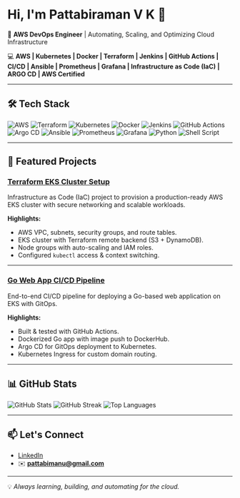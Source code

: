 # Hi, I'm Pattabiraman V K 👋  
🚀 **AWS DevOps Engineer** | Automating, Scaling, and Optimizing Cloud Infrastructure  

💻 **AWS | Kubernetes | Docker | Terraform | Jenkins | GitHub Actions | CI/CD | Ansible | Prometheus | Grafana | Infrastructure as Code (IaC) | ARGO CD | AWS Certified**  

---

## 🛠 Tech Stack
![AWS](https://img.shields.io/badge/AWS-232F3E?style=flat&logo=amazonaws&logoColor=white)
![Terraform](https://img.shields.io/badge/Terraform-844FBA?style=flat&logo=terraform&logoColor=white)
![Kubernetes](https://img.shields.io/badge/Kubernetes-326CE5?style=flat&logo=kubernetes&logoColor=white)
![Docker](https://img.shields.io/badge/Docker-2496ED?style=flat&logo=docker&logoColor=white)
![Jenkins](https://img.shields.io/badge/Jenkins-D24939?style=flat&logo=jenkins&logoColor=white)
![GitHub Actions](https://img.shields.io/badge/GitHub_Actions-2088FF?style=flat&logo=githubactions&logoColor=white)
![Argo CD](https://img.shields.io/badge/Argo%20CD-EB6F07?style=flat&logo=argo&logoColor=white)
![Ansible](https://img.shields.io/badge/Ansible-EE0000?style=flat&logo=ansible&logoColor=white)
![Prometheus](https://img.shields.io/badge/Prometheus-E6522C?style=flat&logo=prometheus&logoColor=white)
![Grafana](https://img.shields.io/badge/Grafana-F46800?style=flat&logo=grafana&logoColor=white)
![Python](https://img.shields.io/badge/Python-3776AB?style=flat&logo=python&logoColor=white)
![Shell Script](https://img.shields.io/badge/Shell_Script-121011?style=flat&logo=gnu-bash&logoColor=white)

---

## 📌 Featured Projects

### [Terraform EKS Cluster Setup](https://github.com/pattabi95/terraform-eks)
Infrastructure as Code (IaC) project to provision a production-ready AWS EKS cluster with secure networking and scalable workloads.

**Highlights:**
- AWS VPC, subnets, security groups, and route tables.
- EKS cluster with Terraform remote backend (S3 + DynamoDB).
- Node groups with auto-scaling and IAM roles.
- Configured `kubectl` access & context switching.

---

### [Go Web App CI/CD Pipeline](https://github.com/pattabi95/go-web-app-devops)
End-to-end CI/CD pipeline for deploying a Go-based web application on EKS with GitOps.

**Highlights:**
- Built & tested with GitHub Actions.
- Dockerized Go app with image push to DockerHub.
- Argo CD for GitOps deployment to Kubernetes.
- Kubernetes Ingress for custom domain routing.

---

## 📊 GitHub Stats
![GitHub Stats](https://github-readme-stats.vercel.app/api?username=pattabi95&show_icons=true&theme=radical)
![GitHub Streak](https://github-readme-streak-stats.herokuapp.com/?user=pattabi95&theme=radical)
![Top Languages](https://github-readme-stats.vercel.app/api/top-langs/?username=pattabi95&layout=compact&theme=radical)

---

## 📫 Let's Connect
- [LinkedIn](https://www.linkedin.com/in/pattabiraman)  
- ✉️ **pattabimanu@gmail.com**

---
💡 _Always learning, building, and automating for the cloud._
